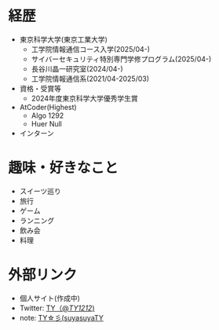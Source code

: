 # 経歴
- 東京科学大学(東京工業大学)
  - 工学院情報通信コース入学(2025/04-)
  - サイバーセキュリティ特別専門学修プログラム(2025/04-)
  - 長谷川晶一研究室(2024/04-)
  - 工学院情報通信系(2021/04-2025/03)
- 資格・受賞等
  - 2024年度東京科学大学優秀学生賞
- AtCoder(Highest)
  - Algo 1292
  - Huer Null
- インターン

# 趣味・好きなこと
- スイーツ巡り
- 旅行
- ゲーム
- ランニング
- 飲み会
- 料理

# 外部リンク
- 個人サイト(作成中)
- Twitter: [TY（@_TY1212_)](https://x.com/_TY1212_)
- note: [TY☆彡(suyasuyaTY](https://note.com/suyasuya_ty)  
